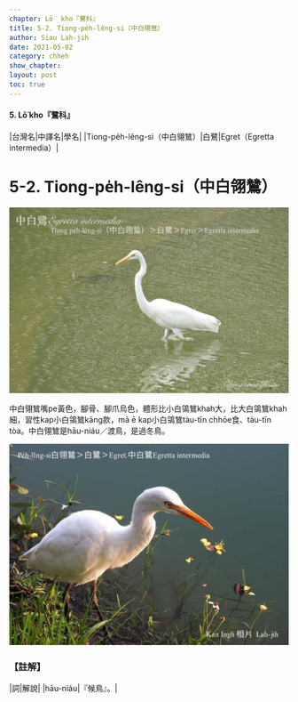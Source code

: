 ```yaml
---
chapter: Lō͘ kho『鷺科』
title: 5-2. Tiong-pe̍h-lêng-si（中白翎鷥）
author: Siau Lah-jih
date: 2021-05-02
category: chheh
show_chapter:
layout: post
toc: true
---
```


#### 5. Lō͘ kho『鷺科』

|台灣名|中譯名|學名|
|Tiong-pe̍h-lêng-si（中白翎鷥）|白鷺|Egret（Egretta intermedia）|


# 5-2. Tiong-pe̍h-lêng-si（中白翎鷥）

![](../too5/05/05-2-1.中白鴒鷥.jpg)


中白翎鷥嘴pe黃色，腳骨、腳爪烏色，體形比小白鴒鷥khah大，比大白鴒鷥khah細，習性kap小白鴒鷥kāng款，mā ē kap小白鴒鷥tàu-tīn chhōe食、tàu-tīn tòa。中白翎鷥是hāu-niáu／渡鳥，是過冬鳥。


![](../too5/05/05-2-2.中白鴒鷥.jpg)


### 【註解】

|詞|解說|
|hāu-niáu|『候鳥』。|
